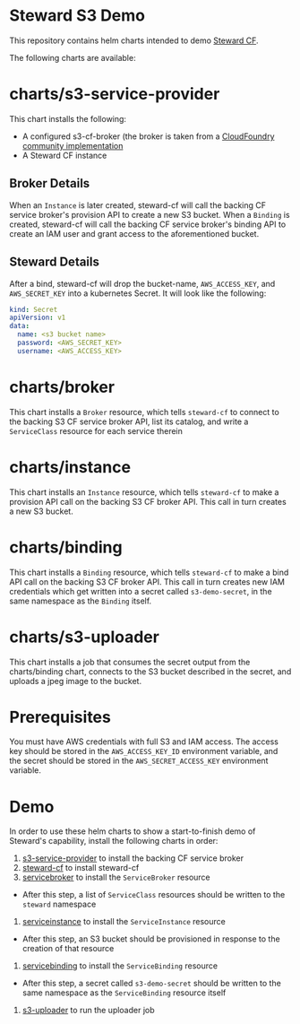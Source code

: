 # Steward S3 Demo

This repository contains helm charts intended to demo
[Steward CF](https://github.com/deis/steward-cf).


The following charts are available:

# charts/s3-service-provider

This chart installs the following:

* A configured s3-cf-broker (the broker is taken from a [CloudFoundry community implementation](https://github.com/cloudfoundry-community/s3-broker)
* A Steward CF instance

## Broker Details

When an `Instance` is later created, steward-cf will call the backing CF service
broker's provision API to create a new S3 bucket. When a `Binding` is created,
steward-cf will call the backing CF service broker's binding API to create
an IAM user and grant access to the aforementioned bucket.

## Steward Details

After a bind, steward-cf will drop the bucket-name, `AWS_ACCESS_KEY`, and
`AWS_SECRET_KEY` into a kubernetes Secret. It will look like the following:

```yaml
kind: Secret
apiVersion: v1
data:
  name: <s3 bucket name>
  password: <AWS_SECRET_KEY>
  username: <AWS_ACCESS_KEY>
```

# charts/broker

This chart installs a `Broker` resource, which tells `steward-cf` to connect to
the backing S3 CF service broker API, list its catalog, and write a
`ServiceClass` resource for each service therein

# charts/instance

This chart installs an `Instance` resource, which tells `steward-cf` to make a
provision API call on the backing S3 CF broker API. This call in turn creates
a new S3 bucket.

# charts/binding

This chart installs a `Binding` resource, which tells `steward-cf` to make a
bind API call on the backing S3 CF broker API. This call in turn creates new IAM
credentials which get written into a secret called `s3-demo-secret`, in the same
namespace as the `Binding` itself.

# charts/s3-uploader

This chart installs a job that consumes the secret output from the charts/binding
chart, connects to the S3 bucket described in the secret, and uploads a jpeg
image to the bucket.


# Prerequisites

You must have AWS credentials with full S3 and IAM access. The access key
should be stored in the `AWS_ACCESS_KEY_ID` environment variable, and the secret
 should be stored in the `AWS_SECRET_ACCESS_KEY` environment variable.

# Demo

In order to use these helm charts to show a start-to-finish demo of Steward's capability, install the following charts in order:

1. [s3-service-provider](./charts/s3-service-provider) to install the backing CF service broker
1. [steward-cf](.charts/steward-cf) to install steward-cf
1. [servicebroker](./charts/servicebroker) to install the `ServiceBroker` resource
  - After this step, a list of `ServiceClass` resources should be written to
  the `steward` namespace
1. [serviceinstance](./charts/serviceinstance) to install the `ServiceInstance` resource
  - After this step, an S3 bucket should be provisioned in response to the creation of that
  resource
1. [servicebinding](./charts/servicebinding) to install the `ServiceBinding` resource
  - After this step, a secret called `s3-demo-secret` should be written to the
  same namespace as the `ServiceBinding` resource itself
1. [s3-uploader](./charts/s3-uploader) to run the uploader job
